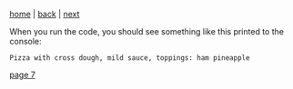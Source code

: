 [home](./page01.md) | [back](./page05.md) | [next](./page07.md)

When you run the code, you should see something like this printed to the console:

```
Pizza with cross dough, mild sauce, toppings: ham pineapple 
```


[page 7](./page07.md)
